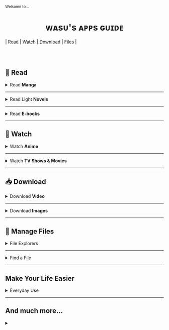 <sub>Welsome to...</sub>
<h1 align="center">&#7457;&#7424;&#115;&#7452;&apos;&#115;&#32;&#7424;&#7465;&#7465;&#115;&#32;&#610;&#7452;&#618;&#7429;&#7431;</h1>

| [Read](#-read) 
| [Watch](#-watch) 
| [Download](#-download)
| [Files](#-manage-files)
|


</br></br>

&#128214; Read
--------

<details><summary>Read <b>Manga</b></summary>

&#10022; [**Tachiyomi**](https://tachiyomi.org/) and its [forks](https://tachiyomi.org/forks/). `FOSS` `Extension based`

&#10023; [**Saikou**](https://github.com/saikou-app/saikou) `FOSS`
|           +          |            -           |         +/-          |
| :-----------------: | :-----------------: | :-----------------: |
| Track with Anilist | Only Anilist tracking | Animations |
|  |  | Big padding and margins |

</details>

---

<details><summary>Read Light <b>Novels</b></summary>

&#10022; [**Shosetsu**](https://shosetsu.app)

&#10022; [**QuickNovel**](https://github.com/LagradOst/QuickNovel)

</details>

---

<details><summary>Read <b>E-books</b></summary>

&#10022; [**Moon+ Reader**](https://play.google.com/store/apps/details?id=com.flyersoft.moonreader) `&#9654;Google Play`

&#10022; [**Reasily**](https://play.google.com/store/apps/details?id=com.gmail.jxlab.app.reasily) `&#9654;Google Play`
> **ePub only** reader

</details>

---

&#127909; Watch
----------

<details><summary>Watch <b>Anime</b></summary>

&#10022; [**Aniyomi**](https://aniyomi.jmir.xyz/) `FOSS` `Extension based`
> Fork of Tachiyomi for anime. 

|           +          |            -           |
| :-----------------: | :-----------------: |
| Tachiyomi-like UI |  |
| Let both watch anime and read manga |  |
| Continue watching where you left |  |

&#10022; [**Saikou**](https://github.com/saikou-app/saikou) 
`FOSS`

&#10023; [Kayuri](https://github.com/Killerpac/Kayuri) 
`FOSS`

&#10023; [No](https://github.com/deceptions/no) 
`FOSS`  
> Just another gogoscraper, based on the leaked shiro source code.

&#10023; [Anime DL](https://github.com/sharn25/Anime-DL-Android-Verison) 
`FOSS`

&#10023; [Streamio](https://www.stremio.com/downloads) 
`FOSS` `Extension based`

&#10023; [**CloudStream**](https://github.com/recloudstream/cloudstream) `FOSS` `Extension based`
> Movie and Series centered but supports a few anime sources as well.

### Feature Overview
| App                 | Supported Sources | Tracking | Continue watching | Download | Episode Countdown |
| -------------------- | :----------------------------: | :------------: | :----------------------------: | :--------------: | :------------------------------: |
| Aniyomi         | Various | MAL, AniList, Kitsu, Shikimori, Bangumi  | Yes | Yes(batch?) | No |
| Saikou            |  | AniList |  |  | Yes |
| Kayuri             |  |  |  |  |  |
| No                   | GoGo |  |  |  |  |
| Anime DL       |  |  |  |  |  |
| Streamio        | Various |  |  |  |  |
| CloudStream | Various | MAL, AniList | Yes | Yes | No |

</details>

---

<details><summary>Watch <b>TV Shows & Movies</b></summary>

&#10022; [**CloudStream**](https://github.com/recloudstream/cloudstream) `FOSS` `Extension based`

</details>

---

&#128229; Download
---------------------

<details><summary>Download <b>Video</b></summary>

&#10022; [Video Downloader](https://play.google.com/store/apps/details?id=video.downloader.videodownloader) `&#9654; Google Play`
|           +          |            -           |
| :-----------------: | :-----------------: |
|  | Ads |
|  |  |

</details>

---

<details><summary>Download <b>Images</b></summary>

&#10022; [Image Hunter](https://play.google.com/store/apps/details?id=video.downloader.videodownloader) `&#9654;Google Play`

&#10022; [Gallerify](https://play.google.com/store/apps/details?id=com.atominvention.gallerify) `&#9654;Google Play`

 **�** ~~[GetThemAll]()~~ `&#9654;Google Play`
> Once upon a time it was great app... But owner changed and...

</details>

---

&#128194; Manage Files
---------------------------


<details><summary>File Explorers</summary>

&#10022; [**X-plore**](https://play.google.com/store/apps/details?id=com.lonelycatgames.Xplore) `&#9654;Google Play`
|           +          |            -           |
| :-----------------: | :-----------------: |
| Two column view |  |
| Remember scroll position |  |

</details>

---

<details><summary>Find a File</summary>

&#128161; [**aGrep**]() `FOSS` [`F-Droid`](https://f-droid.org/en/packages/jp.sblo.pandora.aGrep/)
> Search not only for filenames but also through content of files and documents

</details>

---

Make Your Life Easier
----------------------------------

<details><summary>Everyday Use</summary>

&#10022; [**FooView**](https://www.fooview.com/) [`&#9654;Google Play`](https://play.google.com/store/apps/details?id=com.fooview.android.fooview)  
> FooView is a floating ball with gestures, 500+ featuers all in one touch.

</details>


---

And much more...
-----------------------------

<details><summary></summary>

[]()

</details>
